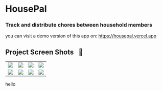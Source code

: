 # HousePal

### Track and distribute chores between household members
you can visit a demo version of this app on: https://housepal.vercel.app

## Project Screen Shots &nbsp; :camera_flash:

<table>
  <tr>
    <td valign="top">
      <img  src="https://github.com/ahmadalghali/sherpa/assets/60392502/e3b9c934-a9da-4958-ba69-c63d7ce8907e">
    </td>
    <td valign="top">
      <img  src="https://github.com/ahmadalghali/sherpa/assets/60392502/2411b501-2bfa-4196-93d9-732dcf45e586">
    </td>
     <td valign="top">
      <img  src="https://github.com/ahmadalghali/sherpa/assets/60392502/4844c604-8c4c-441f-86e7-cce6c783331c">
    </td>
     <td valign="top">
      <img  src="https://github.com/ahmadalghali/sherpa/assets/60392502/1f355c2a-5629-4cee-882b-43a66dbf5a98">
    </td>

  </tr>
  
  <tr>
    <td valign="top">
      <img  src="https://github.com/ahmadalghali/sherpa/assets/60392502/1be14615-2cdc-46bf-832c-cc4a7a2c789a">
    </td>
      <td valign="top">
      <img  src="https://github.com/ahmadalghali/sherpa/assets/60392502/49764b56-25a5-4185-87be-bbd0019e5a5c">
    </td>
    <td valign="top">
      <img  src="https://github.com/ahmadalghali/sherpa/assets/60392502/0b41f41c-11c7-4cf0-a9f2-d5c3b5beeacd">
    </td>
     <td valign="top">
      <img  src="https://github.com/ahmadalghali/sherpa/assets/60392502/f4d38585-d00b-4333-93e9-bfc27cf80fe6">
    </td>
  </tr>

</table>
hello
